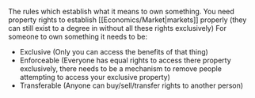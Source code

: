 The rules which establish what it means to own something. You need property rights to establish [[Economics/Market|markets]] properly (they can still exist to a degree in without all these rights exclusively)
For someone to own something it needs to be:
* Exclusive (Only you can access the benefits of that thing)
* Enforceable (Everyone has equal rights to access there property exclusively, there needs to be a mechanism to remove people attempting to access your exclusive property)
* Transferable (Anyone can buy/sell/transfer rights to another person)